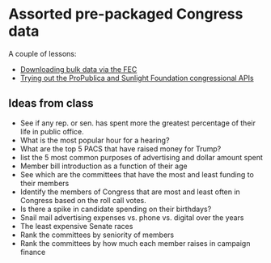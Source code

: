 # Assorted pre-packaged Congress data

A couple of lessons:

- [Downloading bulk data via the FEC](FEC-lesson.md)
- [Trying out the ProPublica and Sunlight Foundation congressional APIs](PP-SUN-lesson.md)




## Ideas from class

- See if any rep. or sen. has spent more the greatest percentage of their life in public office.
- What is the most popular hour for a hearing?
- What are the top 5 PACS that have raised money for Trump?
- list the 5 most common purposes of advertising and dollar amount spent
- Member bill introduction as a function of their age
- See which are the committees that have the most and least funding to their members
- Identify the members of Congress that are most and least often in Congress based on the roll call votes.
- Is there a spike in candidate spending on their birthdays?
- Snail mail advertising expenses vs. phone vs. digital over the years
- The least expensive Senate races
- Rank the committees by seniority of members
- Rank the committees by how much each member raises in campaign finance
